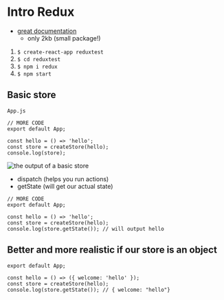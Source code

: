 # Intro Redux
* [great documentation](https://redux.js.org/)
    - only 2kb (small package!)

1. `$ create-react-app reduxtest`
2. `$ cd reduxtest`
3. `$ npm i redux`
4. `$ npm start`

## Basic store
`App.js`

```
// MORE CODE
export default App;

const hello = () => 'hello';
const store = createStore(hello);
console.log(store);
```

![the output of a basic store](https://i.imgur.com/XfGntG4.png)

* dispatch (helps you run actions)
* getState (will get our actual state)

```
// MORE CODE
export default App;

const hello = () => 'hello';
const store = createStore(hello);
console.log(store.getState()); // will output hello
```

## Better and more realistic if our store is an object

```
export default App;

const hello = () => ({ welcome: 'hello' });
const store = createStore(hello);
console.log(store.getState()); // { welcome: "hello"}
```

